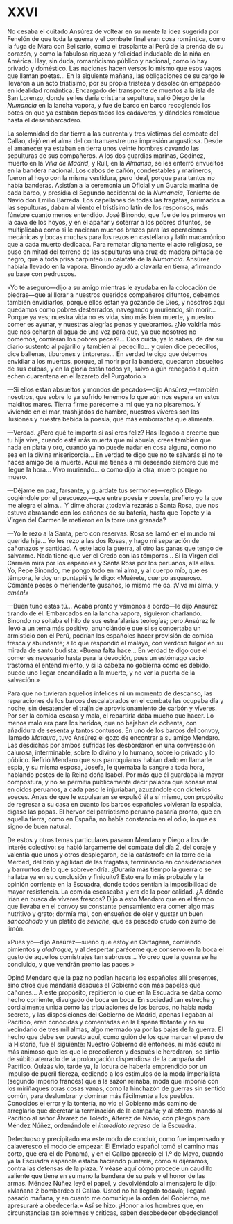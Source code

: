 # XXVI

No cesaba el cuitado Ansúrez de voltear en su mente la idea sugerida por
Fenelón de que toda la guerra y el combate final eran cosa romántica, como la
fuga de Mara con Belisario, como el trasplante al Perú de la prenda de su
corazón, y como la fabulosa riqueza y felicidad indudable de la niña en
América. Hay, sin duda, romanticismo público y nacional, como lo hay privado
y doméstico. Las naciones hacen versos lo mismo que esos vagos que llaman
poetas... En la siguiente mañana, las obligaciones de su cargo le llevaron a un
acto tristísimo, por su propia tristeza y desolación empapado en idealidad
romántica. Encargado del transporte de muertos a la isla de San Lorenzo, donde
se les daría cristiana sepultura, salió Diego de la *Numancia* en la lancha
vapora, y fue de barco en barco recogiendo los botes en que ya estaban
depositados los cadáveres, y dándoles remolque hasta el desembarcadero.

La solemnidad de dar tierra a las cuarenta y tres víctimas del combate del
Callao, dejó en el alma del contramaestre una impresión angustiosa. Desde el
amanecer ya estaban en tierra unos veinte hombres cavando las sepulturas de sus
compañeros. A los dos guardias marinas, Godínez, muerto en la *Villa de
Madrid*, y Rull, en la *Almansa*, se les enterró envueltos en la bandera
nacional. Los cabos de cañón, condestables y marineros, fueron al hoyo con la
misma vestidura, pero ideal, porque para tantos no había banderas. Asistían
a la ceremonia un Oficial y un Guardia marina de cada barco, y presidía el
Segundo accidental de la *Numancia*, Teniente de Navío don Emilio Barreda. Los
capellanes de todas las fragatas, arrimados a las sepulturas, daban al viento
el tristísimo latín de los responsos, más fúnebre cuanto menos entendido. José
Binondo, que fue de los primeros en la cava de los hoyos, y en el apañar
y soterrar a los pobres difuntos, se multiplicaba como si le nacieran muchos
brazos para las operaciones mecánicas y bocas muchas para los rezos en
castellano y latín macarrónico que a cada muerto dedicaba. Para rematar
dignamente el acto religioso, se puso en mitad del terreno de las sepulturas
una cruz de madera pintada de negro, que a toda prisa carpinteó un calafate de
la *Numancia*. Ansúrez habíala llevado en la vapora. Binondo ayudó a clavarla
en tierra, afirmando su base con pedruscos.

«Yo te aseguro—dijo a su amigo mientras le ayudaba en la colocación de
piedras—que al llorar a nuestros queridos compañeros difuntos, debemos también
envidiarlos, porque ellos están ya gozando de Dios, y nosotros aquí quedamos
como pobres desterrados, navegando y muriendo, sin morir... Porque ya ves;
nuestra vida no es vida, sino más bien muerte, y nuestro comer es ayunar,
y nuestras alegrías penas y quebrantos. ¿No valdría más que nos echaran al agua
de una vez para que, ya que nosotros no comemos, comieran los pobres peces?...
Dios cuida, ya lo sabes, de dar su diario sustento al pajarillo y también al
pececillo... y quien dice pececillos, dice ballenas, tiburones y tintoreras...
En verdad te digo que debemos envidiar a los muertos, porque, al morir por la
bandera, quedaron absueltos de sus culpas, y en la gloria están todos ya, salvo
algún renegado a quien echen cuarentena en el lazareto del Purgatorio.»

—Si ellos están absueltos y mondos de pecados—dijo Ansúrez,—también nosotros,
que sobre lo ya sufrido tenemos lo que aún nos espera en estos malditos mares.
Tierra firme paréceme a mí que ya no pisaremos. Y viviendo en el mar,
trashijados de hambre, nuestros víveres son las ilusiones y nuestra bebida la
poesía, que más emborracha que alimenta.

—Verdad. ¿Pero qué te importa si así eres feliz? Has llegado a creerte que tu
hija vive, cuando está más muerta que mi abuela; crees también que nada en
plata y oro, cuando ya no puede nadar en cosa alguna, como no sea en la divina
misericordia... En verdad te digo que no te salvarás si no te haces amigo de la
muerte. Aquí me tienes a mí deseando siempre que me llegue la hora... Vivo
muriendo... o como dijo la otra, muero porque no muero.

—Déjame en paz, farsante, y guárdate tus sermones—replicó Diego cogiéndole por
el pescuezo,—que entre poesía y poesía, prefiero yo la que me alegra el alma...
Y dime ahora: ¿todavía rezarás a Santa Rosa, que nos estuvo abrasando con los
cañones de su batería, hasta que Topete y la Virgen del Carmen le metieron en
la torre una granada?

—Yo le rezo a la Santa, pero con reservas. Rosa se llamó en el mundo mi querida
hija... Yo les rezo a las dos Rosas, y hago mi separación de cañonazos
y santidad. A este lado la guerra, al otro las ganas que tengo de salvarme.
Nada tiene que ver el Credo con las témporas... Si la Virgen del Carmen mira
por los españoles y Santa Rosa por los peruanos, allá ellas. Yo, Pepe Binondo,
me pongo todo en mi alma, y al cuerpo mío, que es témpora, le doy un puntapié
y le digo: «Muérete, cuerpo asqueroso. Cómante peces o meriéndente gusanos, lo
mismo me da. ¡Viva mi alma, y *amén!»*

—Buen tuno estás tú... Acaba pronto y vámonos a bordo—le dijo Ansúrez tirando
de él. Embarcados en la lancha vapora, siguieron charlando. Binondo no soltaba
el hilo de sus estrafalarias teologías; pero Ansúrez le llevó a un tema más
positivo, anunciándole que si se concertaba un armisticio con el Perú, podrían
los españoles hacer provisión de comida fresca y abundante; a lo que respondió
el malayo, con verdoso fulgor en su mirada de santo budista: «Buena falta
hace... En verdad te digo que el comer es necesario hasta para la devoción,
pues un estómago vacío trastorna el entendimiento, y si la cabeza no gobierna
como es debido, puede uno llegar encandilado a la muerte, y no ver la puerta de
la salvación.»

Para que no tuvieran aquellos infelices ni un momento de descanso, las
reparaciones de los barcos descalabrados en el combate les ocupaba día y noche,
sin desatender el trajín de aprovisionamiento de carbón y víveres. Por ser la
comida escasa y mala, el repartirla daba mucho que hacer. Lo menos malo era
para los heridos, que no bajaban de ochenta, con añadidura de sesenta y tantos
contusos. En uno de los barcos del convoy, llamado *Mataura*, tuvo Ansúrez el
gozo de encontrar a su amigo Mendaro. Las desdichas por ambos sufridas les
desbordaron en una conversación calurosa, interminable, sobre lo divino y lo
humano, sobre lo privado y lo público. Refirió Mendaro que sus parroquianos
habían dado en llamarle espía, y su misma esposa, Josefa, le quemaba la sangre
a toda hora, hablando pestes de la Reina doña Isabel. Por más que él guardaba
la mayor compostura, y no se permitía públicamente decir palabra que sonase mal
en oídos peruanos, a cada paso le injuriaban, azuzándole con dicterios soeces.
Antes de que le expulsaran se expulsó él a sí mismo, con propósito de regresar
a su casa en cuanto los barcos españoles volvieran la espalda, dígase las
popas. El hervor del patriotismo peruano pasaría pronto, que en aquella tierra,
como en España, no había constancia en el odio, lo que es signo de buen
natural.

De estos y otros temas particulares pasaron Mendaro y Diego a los de interés
colectivo: se habló largamente del combate del día 2, del coraje y valentía que
unos y otros desplegaron, de la catástrofe en la torre de la Merced, del brío
y agilidad de las fragatas, terminando en consideraciones y barruntos de lo que
sobrevendría. ¿Duraría más tiempo la guerra o se hallaba ya en su conclusión
y finiquito? Esto era lo más probable y la opinión corriente en la Escuadra,
donde todos sentían la imposibilidad de mayor resistencia. La comida escaseaba
y era de la peor calidad. ¿A dónde irían en busca de víveres frescos? Dijo
a esto Mendaro que en el tiempo que llevaba en el convoy su constante
pensamiento era comer algo más nutritivo y grato; dormía mal, con ensueños de
oler y gustar un buen *sancochado* y un platito de *seviche*, que es pescado
crudo con zumo de limón.

«Pues yo—dijo Ansúrez—sueño que estoy en Cartagena, comiendo pimientos
y *aladroque*, y al despertar paréceme que conservo en la boca el gusto de
aquellos comistrajes tan sabrosos... Yo creo que la guerra se ha concluido,
y que vendrán pronto las paces.»

Opinó Mendaro que la paz no podían hacerla los españoles allí presentes, sino
otros que mandaría después el Gobierno con más papeles que cañones... A este
propósito, repitieron lo que en la Escuadra se daba como hecho corriente,
divulgado de boca en boca. En sociedad tan estrecha y cordialmente unida como
las tripulaciones de los barcos, no había nada secreto, y las disposiciones del
Gobierno de Madrid, apenas llegaban al Pacífico, eran conocidas y comentadas en
la España flotante y en su vecindario de tres mil almas, algo mermado ya por
las bajas de la guerra. El hecho que debe ser puesto aquí, como guión de los
que marcan el paso de la Historia, fue el siguiente: Nuestro Gobierno de
entonces, ni más cauto ni más animoso que los que le precedieron y después le
heredaron, se sintió de súbito aterrado de la prolongación dispendiosa de la
campaña del Pacífico.  Quizás vio, tarde ya, la locura de haberla emprendido
por un impulso de pueril fiereza, cediendo a los estímulos de la moda
imperialista (segundo Imperio francés) que a la sazón reinaba, moda que imponía
con los miriñaques otras cosas vanas, como la hinchazón de guerras sin sentido
común, para deslumbrar y dominar más fácilmente a los pueblos. Conocidos el
error y la tontería, no vio el Gobierno más camino de arreglarlo que decretar
la terminación de la campaña; y al efecto, mandó al Pacífico al señor Álvarez
de Toledo, Alférez de Navío, con pliegos para Méndez Núñez, ordenándole el
*inmediato regreso* de la Escuadra.

Defectuoso y precipitado era este modo de concluir, como fue impensado
y calaveresco el modo de empezar. El Enviado español tomó el camino más corto,
que era el de Panamá, y en el Callao apareció el 1.º de Mayo, cuando ya la
Escuadra española estaba haciendo puntería, como si dijéramos, contra las
defensas de la plaza. Y véase aquí cómo procede un caudillo valiente que tiene
en su mano la bandera de su país y el honor de las armas. Méndez Núñez leyó el
papel, y devolviéndolo al mensajero le dijo: «Mañana 2 bombardeo al Callao.
Usted no ha llegado todavía; llegará pasado mañana, y en cuanto me comunique la
orden del Gobierno, me apresuraré a obedecerla.» Así se hizo. ¡Honor a los
hombres que, en circunstancias tan solemnes y críticas, saben desobedecer
obedeciendo!
